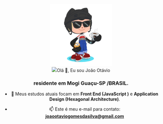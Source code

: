 <div align=center>
    <img src="https://raw.githubusercontent.com/AhmedFathyDev/AhmedFathyDev/main/GitHub.png" alt="GitHub Octocat Drinking a Cup of Coffee" height="200">
</div>
<div align=center>
    <img src="https://readme-typing-svg.herokuapp.com?color=%236FDA44&size=32&center=true&vCenter=true&width=600&height=

<h1 align="center">Olá 👋, Eu sou João Otávio </h1>
<h3 align="center">residente em Mogi Guaçu-SP /BRASIL.</h3>





- 🌱 Meus estudos atuais focam em **Front End (JavaScript )** e **Application Design (Hexagonal Architecture)**.

- 📫 Este é meu e-mail para contato: **joaootaviogomesdasilva@gmail.com**
 
